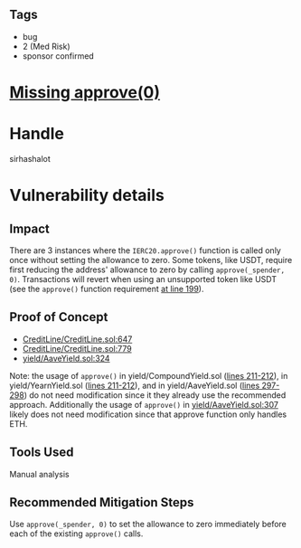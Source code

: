 ## Tags

- bug
- 2 (Med Risk)
- sponsor confirmed

# [Missing approve(0)](https://github.com/code-423n4/2021-12-sublime-findings/issues/97) 

# Handle

sirhashalot


# Vulnerability details

## Impact

There are 3 instances where the `IERC20.approve()` function is called only once without setting the allowance to zero. Some tokens, like USDT, require first reducing the address' allowance to zero by calling `approve(_spender, 0)`. Transactions will revert when using an unsupported token like USDT (see the `approve()` function requirement [at line 199](https://etherscan.io/address/0xdac17f958d2ee523a2206206994597c13d831ec7#code)).

## Proof of Concept

- [CreditLine/CreditLine.sol:647](https://github.com/code-423n4/2021-12-sublime/blob/9df1b7c4247f8631647c7627a8da9bdc16db8b11/contracts/CreditLine/CreditLine.sol#L647)
- [CreditLine/CreditLine.sol:779](https://github.com/code-423n4/2021-12-sublime/blob/9df1b7c4247f8631647c7627a8da9bdc16db8b11/contracts/CreditLine/CreditLine.sol#L779)
- [yield/AaveYield.sol:324](https://github.com/code-423n4/2021-12-sublime/blob/9df1b7c4247f8631647c7627a8da9bdc16db8b11/contracts/yield/AaveYield.sol#L324)

Note: the usage of `approve()` in yield/CompoundYield.sol ([lines 211-212](https://github.com/code-423n4/2021-12-sublime/blob/9df1b7c4247f8631647c7627a8da9bdc16db8b11/contracts/yield/CompoundYield.sol#L211-L212)), in yield/YearnYield.sol ([lines 211-212](https://github.com/code-423n4/2021-12-sublime/blob/9df1b7c4247f8631647c7627a8da9bdc16db8b11/contracts/yield/YearnYield.sol#L210-L211)), and in yield/AaveYield.sol ([lines 297-298](https://github.com/code-423n4/2021-12-sublime/blob/9df1b7c4247f8631647c7627a8da9bdc16db8b11/contracts/yield/AaveYield.sol#L297-L298)) do not need modification since it they already use the recommended approach. Additionally the usage of `approve()` in [yield/AaveYield.sol:307](https://github.com/code-423n4/2021-12-sublime/blob/9df1b7c4247f8631647c7627a8da9bdc16db8b11/contracts/yield/AaveYield.sol#L307) likely does not need modification since that approve function only handles ETH.

## Tools Used

Manual analysis

## Recommended Mitigation Steps

Use `approve(_spender, 0)` to set the allowance to zero immediately before each of the existing `approve()` calls.

